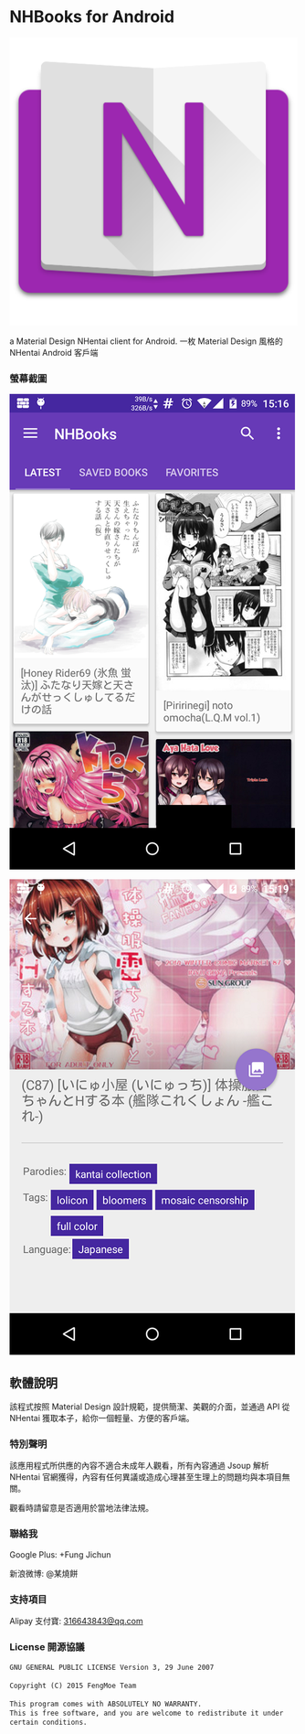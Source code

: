 # NHBooks for Android
![NHBooksLogo](/art/nhbooks.png)

a Material Design NHentai client for Android.
一枚 Material Design 風格的 NHentai Android 客戶端

### 螢幕截圖
![S0](/art/screenshot0.png)

![S1](/art/screenshot1.png)

## 軟體說明
該程式按照 Material Design 設計規範，提供簡潔、美觀的介面，並通過 API 從 NHentai 獲取本子，給你一個輕量、方便的客戶端。

### 特別聲明
該應用程式所供應的內容不適合未成年人觀看，所有內容通過 Jsoup 解析 NHentai 官網獲得，內容有任何異議或造成心理甚至生理上的問題均與本項目無關。

觀看時請留意是否適用於當地法律法規。

### 聯絡我

Google Plus: +Fung Jichun

新浪微博: @某燒餅

### 支持項目

Alipay 支付寶: 316643843@qq.com

### License 開源協議

```
GNU GENERAL PUBLIC LICENSE Version 3, 29 June 2007

Copyright (C) 2015 FengMoe Team

This program comes with ABSOLUTELY NO WARRANTY.
This is free software, and you are welcome to redistribute it under certain conditions.
```
